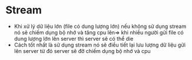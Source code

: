 # Stream

- Khi xử lý dữ liệu lớn (file có dung lượng lớn) nếu không sử dụng stream nó sẽ chiếm dụng bộ nhớ và tăng cpu lên=> khi nhiều người gửi file có dung lượng lớn lên server thì server sẽ có thể die
- Cách tốt nhất là sử dụng stream nó sẽ điều tiết lại lưu lượng dữ liệu gửi lên server từ đó server sẽ đỡ chiếm dụng bộ nhớ và cpu
